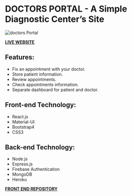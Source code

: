 # DOCTORS PORTAL - A Simple Diagnostic Center’s Site

![doctors Portal](https://i.ibb.co/0j1xJM3/doctors-page.png)

**[LIVE WEBSITE](https://doctors-portal-nongor-soft.web.app/)**

## Features:
*   Fix an appointment with your doctor.
*   Store patient information.
*   Review appointments.
*   Check appointments information.
*   Separate dashboard for patient and doctor.

## Front-end Technology:
*   React.js
*   Material-UI
*   Bootstrap4
*   CSS3

## Back-end Technology:
*   Node.js
*   Express.js
*   Firebase Authentication
*   MongoDB
*   Heroku

**[FRONT END REPOSITORY](https://github.com/ImPias/doctors-portal-client)**
